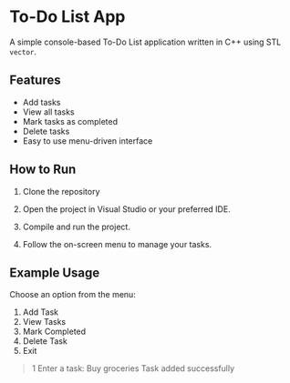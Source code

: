 # To-Do List App

A simple console-based To-Do List application written in C++ using STL `vector`.

## Features

- Add tasks
- View all tasks
- Mark tasks as completed
- Delete tasks
- Easy to use menu-driven interface

## How to Run
1. Clone the repository

2. Open the project in Visual Studio or your preferred IDE.

3. Compile and run the project.

4. Follow the on-screen menu to manage your tasks.

## Example Usage
Choose an option from the menu:
1. Add Task
2. View Tasks
3. Mark Completed
4. Delete Task
5. Exit
> 1
Enter a task: Buy groceries
Task added successfully

 
